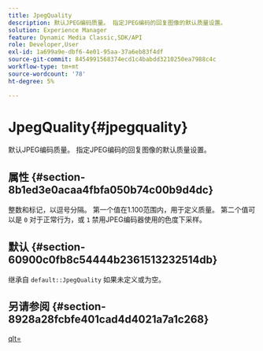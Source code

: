 ```yaml
---
title: JpegQuality
description: 默认JPEG编码质量。 指定JPEG编码的回复图像的默认质量设置。
solution: Experience Manager
feature: Dynamic Media Classic,SDK/API
role: Developer,User
exl-id: 1a699a9e-dbf6-4e01-95aa-37a6eb83f4df
source-git-commit: 8454991568374ecd1c4babdd3210250ea7988c4c
workflow-type: tm+mt
source-wordcount: '78'
ht-degree: 5%

---
```


# JpegQuality{#jpegquality}

默认JPEG编码质量。 指定JPEG编码的回复图像的默认质量设置。

## 属性 {#section-8b1ed3e0acaa4fbfa050b74c00b9d4dc}

整数和标记，以逗号分隔。 第一个值在1.100范围内，用于定义质量。 第二个值可以是 `0` 对于正常行为，或 `1` 禁用JPEG编码器使用的色度下采样。

## 默认 {#section-60900c0fb8c54444b2361513232514db}

继承自 `default::JpegQuality` 如果未定义或为空。

## 另请参阅 {#section-8928a28fcbfe401cad4d4021a7a1c268}

[qlt=](../../../../../ir-api/http-protocol/image-rendering-api-ref/c-ir-http-protocol-ref/c-ir-http-protocol-command-reference/r-ir-qlt.md#reference-27b91c226eb241d0a14a29af3b3afdbd)

